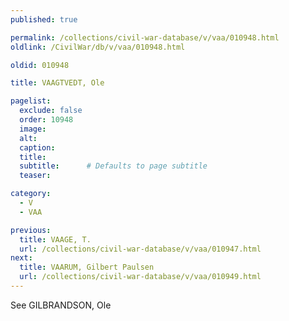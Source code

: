 ```yaml
---
published: true

permalink: /collections/civil-war-database/v/vaa/010948.html
oldlink: /CivilWar/db/v/vaa/010948.html

oldid: 010948

title: VAAGTVEDT, Ole

pagelist:
  exclude: false
  order: 10948
  image: 
  alt:
  caption:
  title:
  subtitle:      # Defaults to page subtitle
  teaser:

category: 
  - V 
  - VAA

previous:
  title: VAAGE, T.
  url: /collections/civil-war-database/v/vaa/010947.html  
next:
  title: VAARUM, Gilbert Paulsen
  url: /collections/civil-war-database/v/vaa/010949.html   
---
```

See GILBRANDSON, Ole